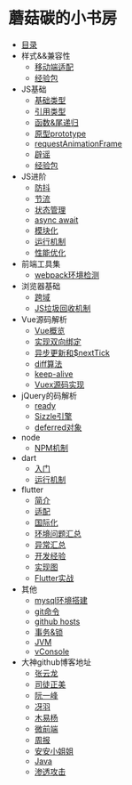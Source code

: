 # 蘑菇碳的小书房

* [目录](README.md)
* 样式&&兼容性
  * [移动端适配](css/LAYOUT.md)
  * [经验包](css/EXPERIENCE.md)
* JS基础
  * [基础类型](javascript/basal_type.md)
  * [引用类型](javascript/object_type.md)
  * [函数&尾递归](javascript/function.md)
  * [原型prototype](javascript/prototype.md)
  * [requestAnimationFrame](javascript/request_frame.md)
  * [辟谣](javascript/rumor.md)
  * [经验包](javascript/experience.md)
* JS进阶
  * [防抖](sse/debounce.md)
  * [节流](sse/throttle.md)
  * [状态管理](sse/state_manage.md)
  * [async await](sse/async_await.md)
  * [模块化](sse/module.md)
  * [运行机制](sse/event_loop.md)
  * [性能优化](sse/optimization.md)
* 前端工具集
  * [webpack环境检测](fed-tools/define_plugin.md)
* 浏览器基础
  * [跨域](browser/cross_origin.md)
  * [JS垃圾回收机制](browser/garbage_collection.md)
* Vue源码解析
  * [Vue概览](vue/base.md)
  * [实现双向绑定](vue/proxy.md)
  * [异步更新和$nextTick](vue/next_tick.md)
  * [diff算法](vue/diff.md)
  * [keep-alive](vue/keep_alive.md)
  * [Vuex源码实现](vue/vuex.md)
* jQuery的码解析
  * [ready](jQuery/ready.md)
  * [Sizzle引擎](jQuery/sizzle.md)
  * [deferred对象](jQuery/deferred.md)
* node
  * [NPM机制](node/NPM.md)
* dart
  * [入门](dart/PRIMER.md)
  * [运行机制](dart/event_loop.md)
* flutter
  * [简介](flutter/BRIEF.md)
  * [适配](flutter/PRIMER.md)
  * [国际化](flutter/LOCAL.md)
  * [环境问题汇总](flutter/SCENES.md)
  * [异常汇总](flutter/EXCEPTION.md)
  * [开发经验](flutter/ISSUE.md)
  * [实现图](flutter/IMPLEMENT.md)
  * [Flutter实战](https://github.com/zhongmeizhi/fultter-example-app)
* 其他
  * [mysql环境搭建](other/MYSQL.md)
  * [git命令](other/GIT.md)
  * [github hosts](other/GITHUB.md)
  * [事务&锁](other/data_base.md)
  * [JVM](other/JVM.md)
  * [vConsole](other/vConsole.md)
* 大神github博客地址
  * [张云龙](https://github.com/fouber/blog)
  * [司徒正美](https://github.com/RubyLouvre/mobileHack)
  * [阮一峰](https://github.com/ruanyf)
  * [冴羽](https://github.com/mqyqingfeng/Blog)
  * [木易杨](https://github.com/yygmind)
  * [微前端](https://github.com/phodal/microfrontends)
  * [周报](https://github.com/Tnfe/TNFE-Weekly)
  * [安安小姐姐](https://github.com/sisterAn/blog)
  * [Java](https://github.com/Snailclimb/JavaGuide)
  * [渗透攻击](https://github.com/Micropoor/Micro8)